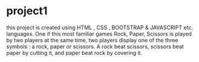 # project1
this project is created using HTML , CSS , BOOTSTRAP &amp; JAVASCRIPT etc. languages. One if this most familiar games Rock, Paper, Scissors is played by two players at the same time, two players display one  of the three symbols : a rock, paper or scissors. A rock beat scissors, scissors beat paper by cutting it, and paper beat rock by covering it.
